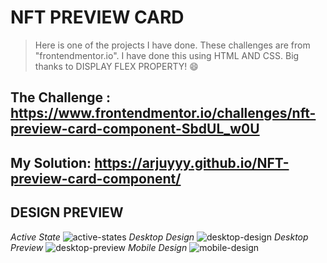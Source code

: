 # NFT PREVIEW CARD
> Here is one of the projects I have done. These challenges are from "frontendmentor.io". I have done this using HTML AND CSS. Big thanks to DISPLAY FLEX PROPERTY! 😄

## The Challenge : https://www.frontendmentor.io/challenges/nft-preview-card-component-SbdUL_w0U

## My Solution: https://arjuyyy.github.io/NFT-preview-card-component/

## DESIGN PREVIEW
*Active State*
![active-states](https://github.com/arjuyyy/My-HTML-CSS-Projects/assets/105618124/d404734b-886c-45e1-bda7-c4c0a7115a3d)
*Desktop Design*
![desktop-design](https://github.com/arjuyyy/My-HTML-CSS-Projects/assets/105618124/41b86987-a82e-4dcf-91e5-afa4f11b493f)
*Desktop Preview*
![desktop-preview](https://github.com/arjuyyy/My-HTML-CSS-Projects/assets/105618124/996f7986-ad54-4f28-81da-d0d4f01036d0)
*Mobile Design*
![mobile-design](https://github.com/arjuyyy/My-HTML-CSS-Projects/assets/105618124/3a37482f-1a69-4bea-a107-2ea0ef6c2d75)
